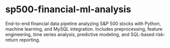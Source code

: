 # sp500-financial-ml-analysis
End-to-end financial data pipeline analyzing S&amp;P 500 stocks with Python, machine learning, and MySQL integration. Includes preprocessing, feature engineering, time series analysis, predictive modeling, and SQL-based risk-return reporting.
